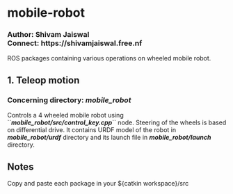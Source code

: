 # mobile-robot
<h3>Author: Shivam Jaiswal<br>
    Connect: https://shivamjaiswal.free.nf
</h3>
ROS packages containing various operations on wheeled mobile robot.

<h2>1. Teleop motion</h2>
<h3>Concerning directory: <i>mobile_robot</i></h3>
Controls a 4 wheeled mobile robot using ``<i><b>mobile_robot/src/control_key.cpp</b></i>`` node. Steering of the wheels is based on differential drive.
It contains URDF model of the robot in <i><b>mobile_robot/urdf</b></i> directory and its launch file in <i><b>mobile_robot/launch</b></i> directory.


<h2>Notes</h2>
Copy and paste each package in your ${catkin workspace}/src
